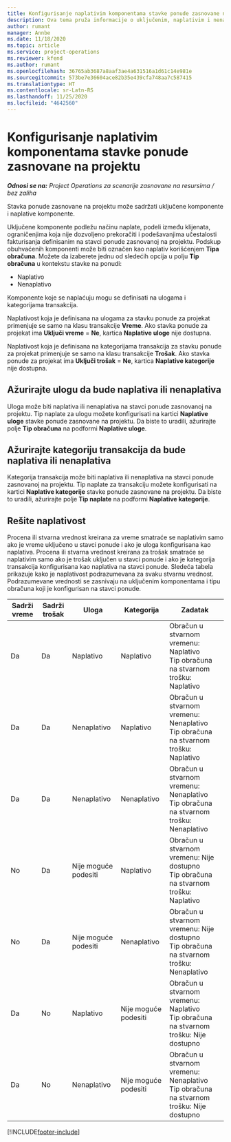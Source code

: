 ```yaml
---
title: Konfigurisanje naplativim komponentama stavke ponude zasnovane na projektu
description: Ova tema pruža informacije o uključenim, naplativim i nenaplativim komponentama na stavkama ponuda zasnovanih na projektu.
author: rumant
manager: Annbe
ms.date: 11/18/2020
ms.topic: article
ms.service: project-operations
ms.reviewer: kfend
ms.author: rumant
ms.openlocfilehash: 36765ab3687a8aaf3ae4a631516a1d61c14e981e
ms.sourcegitcommit: 573be7e36604ace82b35e439cfa748aa7c587415
ms.translationtype: HT
ms.contentlocale: sr-Latn-RS
ms.lasthandoff: 11/25/2020
ms.locfileid: "4642560"
---
```

# <a name="configure-the-chargeable-components-of-a-project-based-quote-line"></a>Konfigurisanje naplativim komponentama stavke ponude zasnovane na projektu

_**Odnosi se na:** Project Operations za scenarije zasnovane na resursima / bez zaliha_

Stavka ponude zasnovane na projektu može sadržati uključene komponente i naplative komponente.

Uključene komponente podležu načinu naplate, podeli između klijenata, ograničenjima koja nije dozvoljeno prekoračiti i podešavanjima učestalosti fakturisanja definisanim na stavci ponude zasnovanoj na projektu.
Podskup obuhvaćenih komponenti može biti označen kao naplativ korišćenjem **Tipa obračuna**. Možete da izaberete jednu od sledećih opcija u polju **Tip obračuna** u kontekstu stavke na ponudi:

   - Naplativo
   - Nenaplativo

Komponente koje se naplaćuju mogu se definisati na ulogama i kategorijama transakcija.

Naplativost koja je definisana na ulogama za stavku ponude za projekat primenjuje se samo na klasu transakcije **Vreme**. Ako stavka ponude za projekat ima **Uključi vreme** = **Ne**, kartica **Naplative uloge** nije dostupna.

Naplativost koja je definisana na kategorijama transakcija za stavku ponude za projekat primenjuje se samo na klasu transakcije **Trošak**. Ako stavka ponude za projekat ima **Uključi trošak** = **Ne**, kartica **Naplative kategorije** nije dostupna.

## <a name="update-a-role-to-be-chargeable-or-non-chargeable"></a>Ažurirajte ulogu da bude naplativa ili nenaplativa
Uloga može biti naplativa ili nenaplativa na stavci ponude zasnovanoj na projektu. Tip naplate za ulogu možete konfigurisati na kartici **Naplative uloge** stavke ponude zasnovane na projektu. Da biste to uradili, ažurirajte polje **Tip obračuna** na podformi **Naplative uloge**. 

## <a name="update-a-transaction-category-to-be-chargeable-or-non-chargeable"></a>Ažurirajte kategoriju transakcija da bude naplativa ili nenaplativa
Kategorija transakcija može biti naplativa ili nenaplativa na stavci ponude zasnovanoj na projektu. Tip naplate za transakciju možete konfigurisati na kartici **Naplative kategorije** stavke ponude zasnovane na projektu. Da biste to uradili, ažurirajte polje **Tip naplate** na podformi **Naplative kategorije**. 

## <a name="resolve-chargeability"></a>Rešite naplativost

Procena ili stvarna vrednost kreirana za vreme smatraće se naplativim samo ako je vreme uključeno u stavci ponude i ako je uloga konfigurisana kao naplativa.
Procena ili stvarna vrednost kreirana za trošak smatraće se naplativim samo ako je trošak uključen u stavci ponude i ako je kategorija transakcija konfigurisana kao naplativa na stavci ponude. Sledeća tabela prikazuje kako je naplativost podrazumevana za svaku stvarnu vrednost. Podrazumevane vrednosti se zasnivaju na uključenim komponentama i tipu obračuna koji je konfigurisan na stavci ponude.

| Sadrži vreme | Sadrži trošak | Uloga | Kategorija | Zadatak |
| --- | --- | --- | --- | --- |
| Da | Da | Naplativo | Naplativo | Obračun u stvarnom vremenu: Naplativo </br>Tip obračuna na stvarnom trošku: Naplativo |
| Da | Da | Nenaplativo | Naplativo | Obračun u stvarnom vremenu: Nenaplativo </br>Tip obračuna na stvarnom trošku: Naplativo |
| Da | Da | Nenaplativo | Nenaplativo | Obračun u stvarnom vremenu: Nenaplativo </br>Tip obračuna na stvarnom trošku: Nenaplativo |
| No | Da | Nije moguće podesiti | Naplativo | Obračun u stvarnom vremenu: Nije dostupno </br>Tip obračuna na stvarnom trošku: Naplativo |
| No | Da | Nije moguće podesiti | Nenaplativo | Obračun u stvarnom vremenu: Nije dostupno </br>Tip obračuna na stvarnom trošku: Nenaplativo |
| Da | No | Naplativo | Nije moguće podesiti | Obračun u stvarnom vremenu: Naplativo </br>Tip obračuna na stvarnom trošku: Nije dostupno |
| Da | No | Nenaplativo | Nije moguće podesiti | Obračun u stvarnom vremenu: Nenaplativo </br> Tip obračuna na stvarnom trošku: Nije dostupno |


[!INCLUDE[footer-include](../includes/footer-banner.md)]